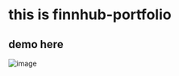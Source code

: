 # this is finnhub-portfolio


## demo here

![image](https://github.com/user-attachments/assets/d048c522-7037-4f22-9ea5-71c20d1a4be9)

